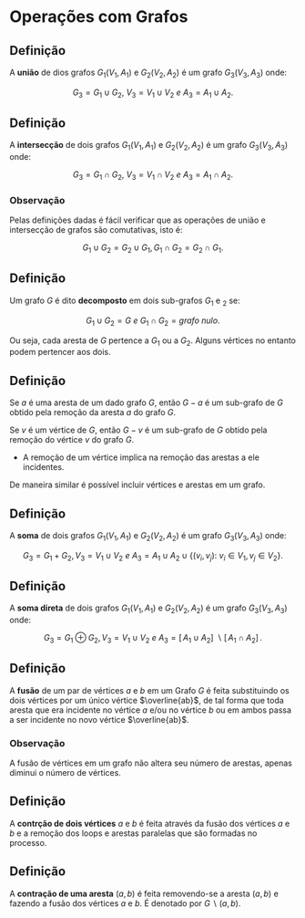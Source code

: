 # Operações com Grafos

## Definição

A **união** de dios grafos $G_{1}(V_{1}, A_{1})$ e $G_{2}(V_{2}, A_{2})$ é um grafo $G_{3}(V_{3}, A_{3})$ onde:

$$
    G_{3} = G_{1} \cup G_{2},\ V_{3} = V_{1} \cup V_{2}\ e\ A_{3} = A_{1} \cup A_{2}.
$$

## Definição

A **intersecção** de dois grafos $G_{1}(V_{1}, A_{1})$ e $G_{2}(V_{2}, A_{2})$ é um grafo $G_{3}(V_{3}, A_{3})$ onde:

$$
    G_{3} = G_{1} \cap G_{2},\ V_{3} = V_{1} \cap V_{2}\ e\ A_{3} = A_{1} \cap A_{2}.
$$

### Observação

Pelas definições dadas é fácil verificar que as operações de união e intersecção de grafos são comutativas, isto é:

$$
    G_{1} \cup G_{2} = G_{2} \cup G_{1},
    G_{1} \cap G_{2} = G_{2} \cap G_{1}.
$$

## Definição

Um grafo $G$ é dito **decomposto** em dois sub-grafos $G_{1}$ e $_{2}$ se:

$$
    G_{1} \cup G_{2} = G\ e\ G_{1} \cap G_{2} = grafo\ nulo.
$$

Ou seja, cada aresta de $G$ pertence a $G_{1}$ ou a $G_{2}$. Alguns vértices no entanto podem pertencer aos dois.

## Definição

Se $a$ é uma aresta de um dado grafo $G$, então $G - a$ é um sub-grafo de $G$ obtido pela remoção da aresta $a$ do grafo $G$.

Se $v$ é um vértice de $G$, então $G - v$ é um sub-grafo de $G$ obtido pela remoção do vértice $v$ do grafo $G$.

* A remoção de um vértice implica na remoção das arestas a ele incidentes.

De maneira similar é possível incluir vértices e arestas em um grafo.

## Definição

A **soma** de dois grafos $G_{1}(V_{1}, A_{1})$ e $G_{2}(V_{2}, A_{2})$ é um grafo $G_{3}(V_{3}, A_{3})$ onde:

$$
    G_{3} = G_{1} + G_{2},
    V_{3} = V_{1} \cup V_{2}\ e\ A_{3} = A_{1} \cup A_{2} \cup \{(v_{i}, v_{j}):\ v_{i} \in V_{1}, v_{j} \in V_{2}\}.
$$

## Definição

A **soma direta** de dois grafos $G_{1}(V_{1}, A_{1})$ e $G_{2}(V_{2}, A_{2})$ é um grafo $G_{3}(V_{3}, A_{3})$ onde:

$$
    G_{3} = G_{1} \oplus G_{2}, V_{3} = V_{1} \cup V_{2}\ e\ A_{3} = [ \,A_{1} \cup A_{2}] \, \backslash [ \,A_{1} \cap A_{2}] \,.
$$

## Definição

A **fusão** de um par de vértices $a$ e $b$ em um Grafo $G$ é feita substituindo os dois vértices por um único vértice $\overline{ab}$, de tal forma que toda aresta que era incidente no vértice $a$ e/ou no vértice $b$ ou em ambos passa a ser incidente no novo vértice $\overline{ab}$.

### Observação

A fusão de vértices em um grafo não altera seu número de arestas, apenas diminui o número de vértices.

## Definição

A **contrção de dois vértices** $a$ e $b$ é feita através da fusão dos vértices $a$ e $b$ e a remoção dos loops e arestas paralelas que são formadas no processo.

## Definição

A **contração de uma aresta** $(a, b)$ é feita removendo-se a aresta $(a, b)$ e fazendo a fusão dos vértices $a$ e $b$. É denotado por $G \backslash (a, b)$.